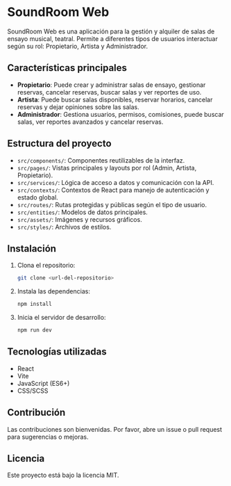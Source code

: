 
# SoundRoom Web

SoundRoom Web es una aplicación para la gestión y alquiler de salas de ensayo musical, teatral. Permite a diferentes tipos de usuarios interactuar según su rol: Propietario, Artista y Administrador.

## Características principales

- **Propietario**: Puede crear y administrar salas de ensayo, gestionar reservas, cancelar reservas, buscar salas y ver reportes de uso.
- **Artista**: Puede buscar salas disponibles, reservar horarios, cancelar reservas y dejar opiniones sobre las salas.
- **Administrador**: Gestiona usuarios, permisos, comisiones, puede buscar salas, ver reportes avanzados y cancelar reservas.

## Estructura del proyecto

- `src/components/`: Componentes reutilizables de la interfaz.
- `src/pages/`: Vistas principales y layouts por rol (Admin, Artista, Propietario).
- `src/services/`: Lógica de acceso a datos y comunicación con la API.
- `src/contexts/`: Contextos de React para manejo de autenticación y estado global.
- `src/routes/`: Rutas protegidas y públicas según el tipo de usuario.
- `src/entities/`: Modelos de datos principales.
- `src/assets/`: Imágenes y recursos gráficos.
- `src/styles/`: Archivos de estilos.

## Instalación

1. Clona el repositorio:
   ```bash
   git clone <url-del-repositorio>
   ```
2. Instala las dependencias:
   ```bash
   npm install
   ```
3. Inicia el servidor de desarrollo:
   ```bash
   npm run dev
   ```

## Tecnologías utilizadas

- React
- Vite
- JavaScript (ES6+)
- CSS/SCSS

## Contribución

Las contribuciones son bienvenidas. Por favor, abre un issue o pull request para sugerencias o mejoras.

## Licencia

Este proyecto está bajo la licencia MIT.
